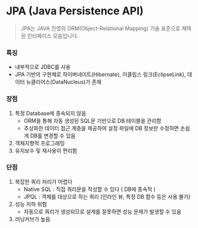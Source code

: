 # JPA (Java Persistence API)
> JPA는 JAVA 진영의 ORM(Object-Relational Mapping) 기술 표준으로 채택된 인터페이스 모음입니다.
### 특징

- 내부적으로 JDBC를 사용
- JPA 기반의 구현체로 하이버네이트(Hibernate), 이클립스 링크(EclipseLink), 데이터 뉴클리어스(DataNucleus)가 존재

### 장점
1. 특정 Database에 종속되지 않음 
   - ORM을 통해 자동 생성된 SQL문 기반으로 DB 테이블을 관리함
   - 추상화한 데이터 접근 계층을 제공하여 설정 파일에 DB 정보만 수정하면 손쉽게 DB를 변경할 수 있음
 2. 객체지향적 프로그래밍
 3. 유지보수 및 재사용이 편리함
### 단점
1. 복잡한 쿼리 처리가 어렵다
   - Native SQL : 직접 쿼리문을 작성할 수 있다 ( DB에 종속적 )
   - JPQL : 객체를 대상으로 하는 쿼리 (인라인 뷰, 특정 DB 함수 등은 사용 불가)
2. 성능 저하 위험
   - 자동으로 쿼리가 생성되므로 설계를 잘못하면 성능 문제가 발생할 수 있음
3. 러닝커브가 높음